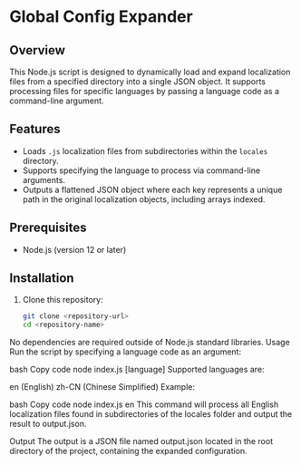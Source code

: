 # Global Config Expander

## Overview
This Node.js script is designed to dynamically load and expand localization files from a specified directory into a single JSON object. It supports processing files for specific languages by passing a language code as a command-line argument.

## Features
- Loads `.js` localization files from subdirectories within the `locales` directory.
- Supports specifying the language to process via command-line arguments.
- Outputs a flattened JSON object where each key represents a unique path in the original localization objects, including arrays indexed.

## Prerequisites
- Node.js (version 12 or later)

## Installation
1. Clone this repository:
   ```bash
   git clone <repository-url>
   cd <repository-name>
No dependencies are required outside of Node.js standard libraries.
Usage
Run the script by specifying a language code as an argument:

bash
Copy code
node index.js [language]
Supported languages are:

en (English)
zh-CN (Chinese Simplified)
Example:

bash
Copy code
node index.js en
This command will process all English localization files found in subdirectories of the locales folder and output the result to output.json.

Output
The output is a JSON file named output.json located in the root directory of the project, containing the expanded configuration.